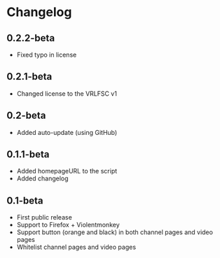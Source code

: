# Changelog

## 0.2.2-beta
* Fixed typo in license

## 0.2.1-beta
* Changed license to the VRLFSC v1

## 0.2-beta
* Added auto-update (using GitHub)

## 0.1.1-beta
* Added homepageURL to the script
* Added changelog

## 0.1-beta
* First public release
* Support to Firefox + Violentmonkey
* Support button (orange and black) in both channel pages and video pages
* Whitelist channel pages and video pages
